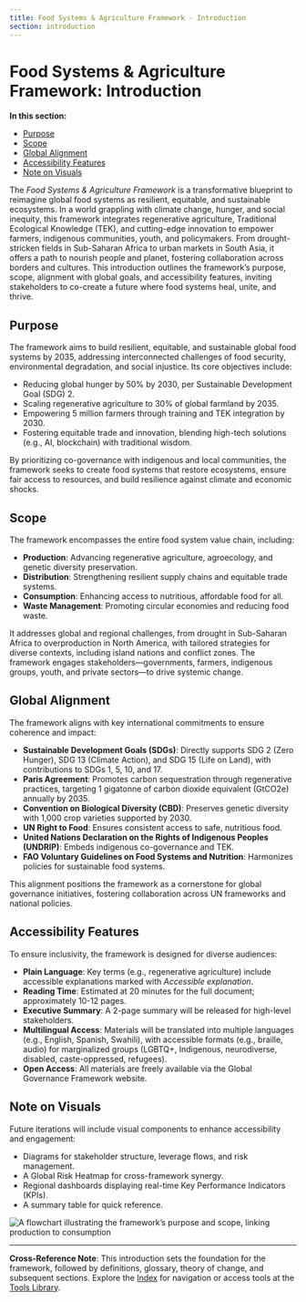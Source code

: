 ```yaml
---
title: Food Systems & Agriculture Framework - Introduction
section: introduction
---
```


# Food Systems & Agriculture Framework: Introduction

**In this section:**
- [Purpose](#purpose)
- [Scope](#scope)
- [Global Alignment](#global-alignment)
- [Accessibility Features](#accessibility-features)
- [Note on Visuals](#note-on-visuals)

The *Food Systems & Agriculture Framework* is a transformative blueprint to reimagine global food systems as resilient, equitable, and sustainable ecosystems. In a world grappling with climate change, hunger, and social inequity, this framework integrates regenerative agriculture, Traditional Ecological Knowledge (TEK), and cutting-edge innovation to empower farmers, indigenous communities, youth, and policymakers. From drought-stricken fields in Sub-Saharan Africa to urban markets in South Asia, it offers a path to nourish people and planet, fostering collaboration across borders and cultures. This introduction outlines the framework’s purpose, scope, alignment with global goals, and accessibility features, inviting stakeholders to co-create a future where food systems heal, unite, and thrive.

## <a id="purpose"></a>Purpose
The framework aims to build resilient, equitable, and sustainable global food systems by 2035, addressing interconnected challenges of food security, environmental degradation, and social injustice. Its core objectives include:
- Reducing global hunger by 50% by 2030, per Sustainable Development Goal (SDG) 2.
- Scaling regenerative agriculture to 30% of global farmland by 2035.
- Empowering 5 million farmers through training and TEK integration by 2030.
- Fostering equitable trade and innovation, blending high-tech solutions (e.g., AI, blockchain) with traditional wisdom.

By prioritizing co-governance with indigenous and local communities, the framework seeks to create food systems that restore ecosystems, ensure fair access to resources, and build resilience against climate and economic shocks.

## <a id="scope"></a>Scope
The framework encompasses the entire food system value chain, including:
- **Production**: Advancing regenerative agriculture, agroecology, and genetic diversity preservation.
- **Distribution**: Strengthening resilient supply chains and equitable trade systems.
- **Consumption**: Enhancing access to nutritious, affordable food for all.
- **Waste Management**: Promoting circular economies and reducing food waste.

It addresses global and regional challenges, from drought in Sub-Saharan Africa to overproduction in North America, with tailored strategies for diverse contexts, including island nations and conflict zones. The framework engages stakeholders—governments, farmers, indigenous groups, youth, and private sectors—to drive systemic change.

## <a id="global-alignment"></a>Global Alignment
The framework aligns with key international commitments to ensure coherence and impact:
- **Sustainable Development Goals (SDGs)**: Directly supports SDG 2 (Zero Hunger), SDG 13 (Climate Action), and SDG 15 (Life on Land), with contributions to SDGs 1, 5, 10, and 17.
- **Paris Agreement**: Promotes carbon sequestration through regenerative practices, targeting 1 gigatonne of carbon dioxide equivalent (GtCO2e) annually by 2035.
- **Convention on Biological Diversity (CBD)**: Preserves genetic diversity with 1,000 crop varieties supported by 2030.
- **UN Right to Food**: Ensures consistent access to safe, nutritious food.
- **United Nations Declaration on the Rights of Indigenous Peoples (UNDRIP)**: Embeds indigenous co-governance and TEK.
- **FAO Voluntary Guidelines on Food Systems and Nutrition**: Harmonizes policies for sustainable food systems.

This alignment positions the framework as a cornerstone for global governance initiatives, fostering collaboration across UN frameworks and national policies.

## <a id="accessibility-features"></a>Accessibility Features
To ensure inclusivity, the framework is designed for diverse audiences:
- **Plain Language**: Key terms (e.g., regenerative agriculture) include accessible explanations marked with *Accessible explanation*.
- **Reading Time**: Estimated at 20 minutes for the full document; approximately 10-12 pages.
- **Executive Summary**: A 2-page summary will be released for high-level stakeholders.
- **Multilingual Access**: Materials will be translated into multiple languages (e.g., English, Spanish, Swahili), with accessible formats (e.g., braille, audio) for marginalized groups (LGBTQ+, Indigenous, neurodiverse, disabled, caste-oppressed, refugees).
- **Open Access**: All materials are freely available via the Global Governance Framework website.

## <a id="note-on-visuals"></a>Note on Visuals
Future iterations will include visual components to enhance accessibility and engagement:
- Diagrams for stakeholder structure, leverage flows, and risk management.
- A Global Risk Heatmap for cross-framework synergy.
- Regional dashboards displaying real-time Key Performance Indicators (KPIs).
- A summary table for quick reference.

![A flowchart illustrating the framework’s purpose and scope, linking production to consumption](/images/frameworks/food-systems/global-citizenship-diagram.svg)

---

**Cross-Reference Note**: This introduction sets the foundation for the framework, followed by definitions, glossary, theory of change, and subsequent sections. Explore the [Index](/frameworks/food-systems-and-agriculture) for navigation or access tools at the [Tools Library](/frameworks/tools/food-systems).
